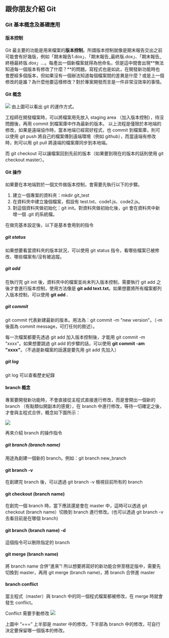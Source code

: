 ## 跟你朋友介紹 Git

### Git 基本概念及基礎應用

#### 版本控制
Git 最主要的功能是用來檔案的**版本控制**。所謂版本控制就像是期末報告交出之前可能會有好幾版，例如「期末報告1.dox」、「期末報告_最終版.dox」、「期末報告_終極最終版.dox」...。每產出一個新檔案就得為他命名，但是這中間會出現**無法知道每一個版本有修改了什麼？**的問題。寫程式也是如此，在開發新功能時也會歷經多個版本，但如果沒有一個辦法知道每個檔案間的差異是什麼？或是上一個修改的是誰？為什麼他要這樣修改？對於專案開發而言是一件非常沒效率的事情。

#### Git 概念

![](https://i.imgur.com/9xvdOTv.png)
由上圖可以看出 git 的運作方式。

工程師在開發檔案時，可以將檔案用先放入 staging area （加入版本控制），待沒問題後，再用 commit 到檔案庫中作為最新的版本。
以上流程是僅限於本地端的修改，如果是遠端協作時，當本地端已經寫好程式，也 commit 到檔案庫，則可以使用 git push 將自己的檔案傳到遠端環境（例如 github），而當遠端有修改時，則可以用 git pull 將遠端的檔案庫同步到本地端。

而 git checkout 可以讓檔案回到先前的版本（如果要到現在的版本的話則使用 git checkout master）。



#### Git 操作
如果要在本地端對於一個文件做版本控制，會需要先執行以下的步驟。

1. 建立一個專案的資料夾：mkdir git_test
2. 在資料夾中建立幾個檔案，假設有 test.txt、code1.js、code2.js。
3. 對這個資料夾做初始化：git init。對資料夾做初始化後，git 會在資料夾中新增一個 .git 的系統檔。

在做完基本設定後，以下是基本會用到的指令


##### git status
如果想要看當資料夾的版本狀況，可以使用 git status 指令，看哪些檔案已被修改、哪些檔案有/沒有被追蹤。

##### git add
在執行完 git init 後，資料夾中的檔案並尚未列入版本控制，需要執行 git add 之後才會進行版本控制，使用方法像是 **git add text.txt**。如果想要將所有檔案都列入版本控制，可以使用 **git add .**

##### git commit
git commit 代表新建最新的版本。用法為：git commit -m "new version"。（-m 後面為 commit message，可打任何的敘述）。

每一次檔案都要先透過 git add 加入版本控制後，才能用 git commit -m "xxxx"。如果想要跳過 git add 的步驟的話，可以使用 **git commit -am "xxxx"**。（不過是新檔案的話還是要先用 git add 先加入）

##### git log 
git log 可以查看歷史紀錄

#### branch 概念
專案要開發新功能時，不會直接從主程式直接進行修改，而是會開出一個新的 branch （有點類似開副本的感覺），在 branch 中進行修改，等待一切確定之後，才會與主程式合併，概念如下圖所示：

![](https://i.imgur.com/yWyGHwO.png)

再來介紹 branch 的操作指令

##### git branch (branch name)
用途為創建一個新的 branch。例如：git branch new_branch
#### git branch -v
在創建完 branch 後，可以透過 git branch -v 檢視目前所有的 branch
#### git checkout (branch name)
在創完一個 branch 時，當下應該還是會在 master 中，這時可以透過 git checkout (branch name）切換到 branch 進行修改。(也可以透過 git branch -v 去看目前是在哪個 branch)
#### git branch (branch name) -d
這個指令可以刪除指定的 branch
#### git merge (branch name)
將 branch name 合併“進來”! 所以想要將寫好的新功能合併至穩定版中，需要先切換到 master，再用 git merge (branch name)，將 branch 合併進 master

#### branch conflict
當主程式（master）與 branch 中的同一個程式檔案都被修改，在 merge 時就會發生 conflict。

Conflict 需要手動修改
![](https://i.imgur.com/oVwf6wZ.png)

上圖中 “===” 上半部是 master 中的修改，下半部為 branch 中的修改，可自行決定要保留哪一個版本的修改。

